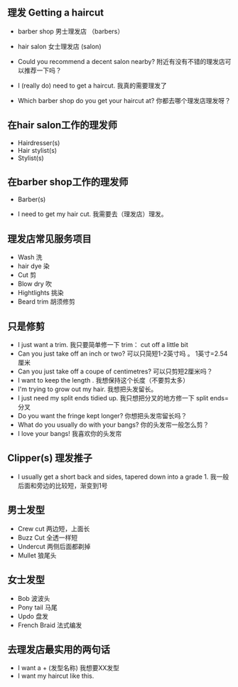 ## 理发 Getting a haircut
* barber shop 男士理发店 （barbers）
* hair salon 女士理发店 (salon)

* Could you recommend a decent salon nearby?  附近有没有不错的理发店可以推荐一下吗？
* I (really do) need to get a haircut. 我真的需要理发了
* Which barber shop do you get your haircut at? 你都去哪个理发店理发呀？

## 在hair salon工作的理发师
* Hairdresser(s)
* Hair stylist(s)
* Stylist(s)

## 在barber shop工作的理发师
* Barber(s)

* I need to get my hair cut. 我需要去（理发店）理发。

## 理发店常见服务项目
* Wash 洗
* hair dye 染
* Cut 剪
* Blow dry 吹
* Hightlights 挑染
* Beard trim 胡须修剪

## 只是修剪
* I just want a trim. 我只要简单修一下 trim： cut off a little bit
* Can you just take off an inch or two? 可以只简短1-2英寸吗 。 1英寸=2.54厘米
* Can you just take off a coupe of centimetres? 可以只剪短2厘米吗？
* I want to keep the length . 我想保持这个长度（不要剪太多）
* I'm trying to grow out my hair. 我想把头发留长。
* I just need my split ends tidied up. 我只想把分叉的地方修一下  split ends=分叉
* Do you want the fringe kept longer? 你想把头发帘留长吗？
* What do you usually do with your bangs? 你的头发帘一般怎么剪？
* I love your bangs! 我喜欢你的头发帘

## Clipper(s) 理发推子
* I usually get a short back and sides, tapered down into a grade 1.
我一般后面和旁边的比较短，渐变到1号

## 男士发型
* Crew cut 两边短，上面长
* Buzz Cut 全透一样短
* Undercut 两侧后面都剃掉
* Mullet 狼尾头

## 女士发型
* Bob 波波头
* Pony tail 马尾
* Updo 盘发
* French Braid 法式编发

## 去理发店最实用的两句话
* I want a + (发型名称) 我想要XX发型
* I want my haircut like this. 
